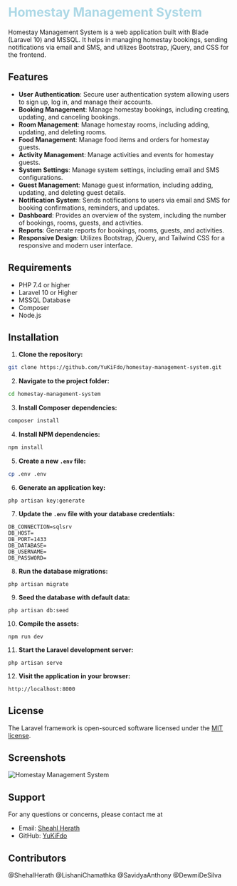 <!-- # color red  -->
<h1 style="color:lightblue">Homestay Management System</h1>

Homestay Management System is a web application built with Blade (Laravel 10) and MSSQL. It helps in managing homestay bookings, sending notifications via email and SMS, and utilizes Bootstrap, jQuery, and CSS for the frontend.

## Features

- <b>User Authentication</b>: Secure user authentication system allowing users to sign up, log in, and manage their accounts.
- <b>Booking Management</b>: Manage homestay bookings, including creating, updating, and canceling bookings.
- <b>Room Management</b>: Manage homestay rooms, including adding, updating, and deleting rooms.
- <b>Food Management</b>: Manage food items and orders for homestay guests.
- <b>Activity Management</b>: Manage activities and events for homestay guests.
- <b>System Settings</b>: Manage system settings, including email and SMS configurations.
- <b>Guest Management</b>: Manage guest information, including adding, updating, and deleting guest details.
- <b>Notification System</b>: Sends notifications to users via email and SMS for booking confirmations, reminders, and updates.
- <b>Dashboard</b>: Provides an overview of the system, including the number of bookings, rooms, guests, and activities.
- <b>Reports</b>: Generate reports for bookings, rooms, guests, and activities.
- <b>Responsive Design</b>: Utilizes Bootstrap, jQuery, and Tailwind CSS for a responsive and modern user interface.

## Requirements

- PHP 7.4 or higher
- Laravel 10 or Higher
- MSSQL Database
- Composer
- Node.js

## Installation

1. **Clone the repository:**

```bash
git clone https://github.com/YuKiFdo/homestay-management-system.git
```

2. **Navigate to the project folder:**

```bash
cd homestay-management-system
```

3. **Install Composer dependencies:**

```bash
composer install
```

4. **Install NPM dependencies:**

```bash
npm install
```

5. **Create a new `.env` file:**

```bash
cp .env .env
```

6. **Generate an application key:**

```
php artisan key:generate
```

7. **Update the `.env` file with your database credentials:**

```
DB_CONNECTION=sqlsrv
DB_HOST=
DB_PORT=1433
DB_DATABASE=
DB_USERNAME=
DB_PASSWORD=
```

8. **Run the database migrations:**

```
php artisan migrate
```

9. **Seed the database with default data:**

```
php artisan db:seed
```

10. **Compile the assets:**

```
npm run dev
```

11. **Start the Laravel development server:**

```
php artisan serve
```

12. **Visit the application in your browser:**

```
http://localhost:8000
```

## License

The Laravel framework is open-sourced software licensed under the [MIT license](https://opensource.org/licenses/MIT).

## Screenshots

![Homestay Management System](https://user-images.githubusercontent.com/54688413/139593073-3b3b3b3b-1b3b-4b3b-8b3b-3b3b3b3b3b3b.png)

## Support

For any questions or concerns, please contact me at

- Email: [Sheahl Herath](mailto:sheahldev@outlook.com)
- GitHub: [YuKiFdo](https://github.com/YuKiFdo/)
  
## Contributors

@ShehalHerath
@LishaniChamathka
@SavidyaAnthony
@DewmiDeSilva

